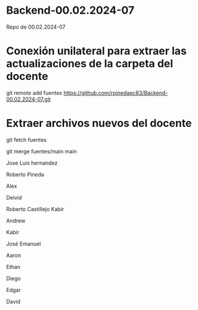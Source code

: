 # Backend-00.02.2024-07

Repo de 00.02.2024-07

# Conexión unilateral para extraer las actualizaciones de la carpeta del docente
git remote add fuentes https://github.com/rpinedaec83/Backend-00.02.2024-07.git

# Extraer archivos nuevos del docente
git fetch fuentes

git merge fuentes/main main

Jose Luis hernandez

Roberto Pineda

Alex

Deivid

Roberto Castillejo
Kabir

Andrew


Kabir

José
Emanuel

Aaron

Ethan

Diego

Edgar

David
